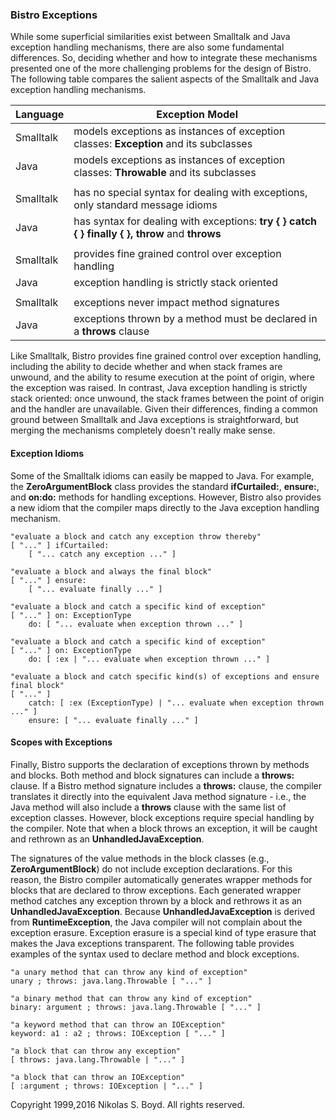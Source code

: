 ### Bistro Exceptions ###

While some superficial similarities exist between Smalltalk and Java exception handling mechanisms, 
there are also some fundamental differences. 
So, deciding whether and how to integrate these mechanisms presented one of the more challenging 
problems for the design of Bistro. 
The following table compares the salient aspects of the Smalltalk and Java exception handling mechanisms.

| Language  | Exception Model |
|-----------|-----------------|
| Smalltalk | models exceptions as instances of exception classes: **Exception** and its subclasses |
| Java      | models exceptions as instances of exception classes: **Throwable** and its subclasses |
| | |
| Smalltalk | has no special syntax for dealing with exceptions, only standard message idioms |
| Java      | has syntax for dealing with exceptions: **try { } catch { } finally { }, throw** and **throws** |
| | |
| Smalltalk | provides fine grained control over exception handling |
| Java      | exception handling is strictly stack oriented |
| | |
| Smalltalk | exceptions never impact method signatures |
| Java      | exceptions thrown by a method must be declared in a **throws** clause |

Like Smalltalk, Bistro provides fine grained control over exception handling, including the ability to decide
whether and when stack frames are unwound, and the ability to resume execution at the point of origin, 
where the exception was raised.
In contrast, Java exception handling is strictly stack oriented: once unwound, the stack frames between the point 
of origin and the handler are unavailable.
Given their differences, finding a common ground between Smalltalk and Java exceptions is straightforward, 
but merging the mechanisms completely doesn't really make sense. 

#### Exception Idioms ####

Some of the Smalltalk idioms can easily be mapped to Java. 
For example, the **ZeroArgumentBlock** class provides the standard **ifCurtailed:**, **ensure:**, 
and **on:do:** methods for handling exceptions. 
However, Bistro also provides a new idiom that the compiler maps directly to the Java exception handling mechanism.

```
"evaluate a block and catch any exception throw thereby"
[ "..." ] ifCurtailed:
    [ "... catch any exception ..." ]
```

```
"evaluate a block and always the final block"
[ "..." ] ensure:
    [ "... evaluate finally ..." ]
```

```
"evaluate a block and catch a specific kind of exception"
[ "..." ] on: ExceptionType
    do: [ "... evaluate when exception thrown ..." ]
```

```
"evaluate a block and catch a specific kind of exception"
[ "..." ] on: ExceptionType
    do: [ :ex | "... evaluate when exception thrown ..." ]
```

```
"evaluate a block and catch specific kind(s) of exceptions and ensure final block"
[ "..." ]
    catch: [ :ex (ExceptionType) | "... evaluate when exception thrown ..." ]
    ensure: [ "... evaluate finally ..." ]
```

#### Scopes with Exceptions ####

Finally, Bistro supports the declaration of exceptions thrown by methods and blocks. 
Both method and block signatures can include a **throws:** clause. 
If a Bistro method signature includes a **throws:** clause, the compiler translates it directly into the 
equivalent Java method signature - i.e., the Java method will also include a **throws** clause with the 
same list of exception classes. 
However, block exceptions require special handling by the compiler.
Note that when a block throws an exception, it will be caught and rethrown as an 
**UnhandledJavaException**.

The signatures of the value methods in the block classes (e.g., **ZeroArgumentBlock**) do not include 
exception declarations. 
For this reason, the Bistro compiler automatically generates wrapper methods for blocks that are 
declared to throw exceptions. 
Each generated wrapper method catches any exception thrown by a block and rethrows it as an 
**UnhandledJavaException**. 
Because **UnhandledJavaException** is derived from **RuntimeException**, the Java compiler will not 
complain about the exception erasure. 
Exception erasure is a special kind of type erasure that makes the Java exceptions transparent. 
The following table provides examples of the syntax used to declare method and block exceptions.

```
"a unary method that can throw any kind of exception"
unary ; throws: java.lang.Throwable [ "..." ]

"a binary method that can throw any kind of exception"
binary: argument ; throws: java.lang.Throwable [ "..." ]

"a keyword method that can throw an IOException"
keyword: a1 : a2 ; throws: IOException [ "..." ]

"a block that can throw any exception"
[ throws: java.lang.Throwable | "..." ]

"a block that can throw an IOException"
[ :argument ; throws: IOException | "..." ]
```

Copyright 1999,2016 Nikolas S. Boyd. All rights reserved.

[smalltalk]: http://en.wikipedia.org/wiki/Smalltalk "Smalltalk"
[reflect]: http://docs.oracle.com/javase/7/docs/api/java/lang/reflect/package-summary.html "Java Reflection"
